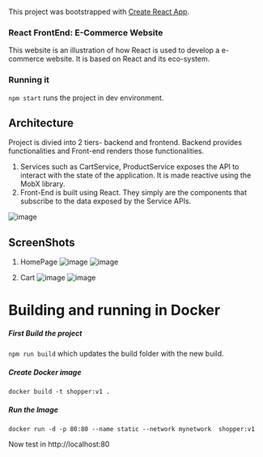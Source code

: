 This project was bootstrapped with [Create React App](https://github.com/facebook/create-react-app).

### React FrontEnd: E-Commerce Website 
This website is an illustration of how React is used to develop a e-commerce website. It is based on React and its eco-system. 

### Running it
`npm start` runs the project in dev environment. 


## Architecture 
Project is divied into 2 tiers- backend and frontend. Backend provides functionalities and Front-end renders those functionalities. 

1. Services such as CartService, ProductService exposes the API to interact with the state of the application. It is made reactive using the MobX library. 
2. Front-End is built using React. They simply are the components that subscribe to the data exposed by the Service APIs. 

![image](https://user-images.githubusercontent.com/8319308/55294939-c208b200-53d5-11e9-9295-12bbc2e83c15.png)



## ScreenShots
1. HomePage 
![image](https://user-images.githubusercontent.com/8319308/55294693-178f8f80-53d3-11e9-92ba-fdb18a0a7672.png)
![image](https://user-images.githubusercontent.com/8319308/55294779-0dba5c00-53d4-11e9-85cb-209fe7cdc6ec.png)

2. Cart 
![image](https://user-images.githubusercontent.com/8319308/55294766-e5326200-53d3-11e9-82af-fffd20c2b785.png)
![image](https://user-images.githubusercontent.com/8319308/55294804-4fe39d80-53d4-11e9-8975-cf5ca44946f7.png)



# Building and running in Docker 
##### First Build the project 
`npm run build` 
which updates the build folder with the new build. 

##### Create Docker image 
`docker build -t shopper:v1 .`

##### Run the Image 
`docker run -d -p 80:80 --name static --network mynetwork  shopper:v1 `

Now test in http://localhost:80 